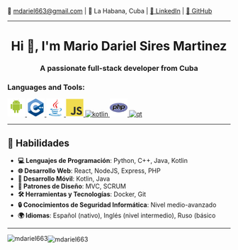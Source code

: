📧 mdariel663@gmail.com | 📍 La Habana, Cuba | [💼 LinkedIn](https://cu.linkedin.com/in/mario-dariel-sires-martinez) | [🐙 GitHub](http://github.com/mdariel663)

---
<h1 align="center">Hi 👋, I'm Mario Dariel Sires Martinez</h1>
<h3 align="center">A passionate full-stack developer from Cuba</h3>

<h3 align="left">Languages and Tools:</h3>
<p align="left"> <a href="https://developer.android.com" target="_blank" rel="noreferrer"> <img src="https://raw.githubusercontent.com/devicons/devicon/master/icons/android/android-original-wordmark.svg" alt="android" width="40" height="40"/> </a> <a href="https://www.w3schools.com/cpp/" target="_blank" rel="noreferrer"> <img src="https://raw.githubusercontent.com/devicons/devicon/master/icons/cplusplus/cplusplus-original.svg" alt="cplusplus" width="40" height="40"/> </a> <a href="https://www.java.com" target="_blank" rel="noreferrer"> <img src="https://raw.githubusercontent.com/devicons/devicon/master/icons/java/java-original.svg" alt="java" width="40" height="40"/> </a> <a href="https://developer.mozilla.org/en-US/docs/Web/JavaScript" target="_blank" rel="noreferrer"> <img src="https://raw.githubusercontent.com/devicons/devicon/master/icons/javascript/javascript-original.svg" alt="javascript" width="40" height="40"/> </a> <a href="https://kotlinlang.org" target="_blank" rel="noreferrer"> <img src="https://www.vectorlogo.zone/logos/kotlinlang/kotlinlang-icon.svg" alt="kotlin" width="40" height="40"/> </a>  </a> <a href="https://www.php.net" target="_blank" rel="noreferrer"> <img src="https://raw.githubusercontent.com/devicons/devicon/master/icons/php/php-original.svg" alt="php" width="40" height="40"/> </a> <a href="https://www.qt.io/" target="_blank" rel="noreferrer"> <img src="https://upload.wikimedia.org/wikipedia/commons/0/0b/Qt_logo_2016.svg" alt="qt" width="40" height="40"/> </a> <a href="https://reactjs.org/" target="_blank" rel="noreferrer">  </a></p>

---
## 💪 Habilidades
- **💻 Lenguajes de Programación**: Python, C++, Java, Kotlin  
- **🌐 Desarrollo Web**: React, NodeJS, Express, PHP
- **📱 Desarrollo Móvil**: Kotlin, Java  
- **📐 Patrones de Diseño**: MVC, SCRUM  
- **🛠️ Herramientas y Tecnologías**: Docker, Git  
- **🔒 Conocimientos de Seguridad Informática**: Nivel medio-avanzado  
- **🌍 Idiomas**: Español (nativo), Inglés (nivel intermedio), Ruso (básico  
---

<p><img align="left" src="https://github-readme-stats.vercel.app/api/top-langs?username=mdariel663&show_icons=true&locale=en&layout=compact" alt="mdariel663" /></p>


<p><img align="center" src="https://github-readme-streak-stats.herokuapp.com/?user=mdariel663&" alt="mdariel663" /></p>
